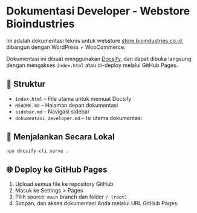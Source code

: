# Dokumentasi Developer - Webstore Bioindustries

Ini adalah dokumentasi teknis untuk webstore [store.bioindustries.co.id](https://store.bioindustries.co.id), dibangun dengan WordPress + WooCommerce.

Dokumentasi ini dibuat menggunakan [Docsify](https://docsify.js.org), dan dapat dibuka langsung dengan mengakses `index.html` atau di-deploy melalui GitHub Pages.

## 📁 Struktur
- `index.html` – File utama untuk memuat Docsify
- `README.md` – Halaman depan dokumentasi
- `sidebar.md` – Navigasi sidebar
- `dokumentasi_developer.md` – Isi utama dokumentasi

## 🚀 Menjalankan Secara Lokal
```bash
npx docsify-cli serve .
```

## 🌐 Deploy ke GitHub Pages
1. Upload semua file ke repository GitHub
2. Masuk ke Settings > Pages
3. Pilih source: `main` branch dan folder `/ (root)`
4. Simpan, dan akses dokumentasi Anda melalui URL GitHub Pages.
